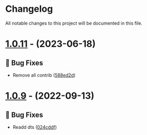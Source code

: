 # Changelog

All notable changes to this project will be documented in this file.

# [1.0.11](https://github.com/imranbarbhuiya/captcha.gif/compare/v1.0.10...v1.0.11) - (2023-06-18)

## 🐛 Bug Fixes

- Remove all contrib ([588ed2d](https://github.com/imranbarbhuiya/captcha.gif/commit/588ed2dee41085dd7f388879a62ef06f069fd320))

# [1.0.9](https://github.com/imranbarbhuiya/captcha.gif/compare/v1.0.8...v1.0.9) - (2022-09-13)

## 🐛 Bug Fixes

- Readd dts ([024cddf](https://github.com/imranbarbhuiya/captcha.gif/commit/024cddfa71ee8a83f2589a38325219577505056f))

